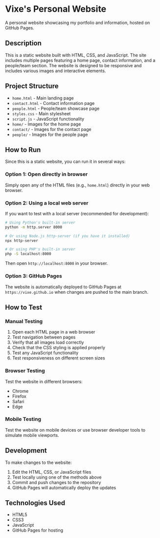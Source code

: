 # Vixe's Personal Website

A personal website showcasing my portfolio and information, hosted on GitHub Pages.

## Description

This is a static website built with HTML, CSS, and JavaScript. The site includes multiple pages featuring a home page, contact information, and a people/team section. The website is designed to be responsive and includes various images and interactive elements.

## Project Structure

- `home.html` - Main landing page
- `contact.html` - Contact information page
- `people.html` - People/team showcase page
- `styles.css` - Main stylesheet
- `script.js` - JavaScript functionality
- `home/` - Images for the home page
- `contact/` - Images for the contact page
- `people/` - Images for the people page

## How to Run

Since this is a static website, you can run it in several ways:

### Option 1: Open directly in browser
Simply open any of the HTML files (e.g., `home.html`) directly in your web browser.

### Option 2: Using a local web server
If you want to test with a local server (recommended for development):

```bash
# Using Python's built-in server
python -m http.server 8000

# Or using Node.js http-server (if you have it installed)
npx http-server

# Or using PHP's built-in server
php -S localhost:8000
```

Then open `http://localhost:8000` in your browser.

### Option 3: GitHub Pages
The website is automatically deployed to GitHub Pages at `https://vixe.github.io` when changes are pushed to the main branch.

## How to Test

### Manual Testing
1. Open each HTML page in a web browser
2. Test navigation between pages
3. Verify that all images load correctly
4. Check that the CSS styling is applied properly
5. Test any JavaScript functionality
6. Test responsiveness on different screen sizes

### Browser Testing
Test the website in different browsers:
- Chrome
- Firefox
- Safari
- Edge

### Mobile Testing
Test the website on mobile devices or use browser developer tools to simulate mobile viewports.

## Development

To make changes to the website:
1. Edit the HTML, CSS, or JavaScript files
2. Test locally using one of the methods above
3. Commit and push changes to the repository
4. GitHub Pages will automatically deploy the updates

## Technologies Used

- HTML5
- CSS3
- JavaScript
- GitHub Pages for hosting

